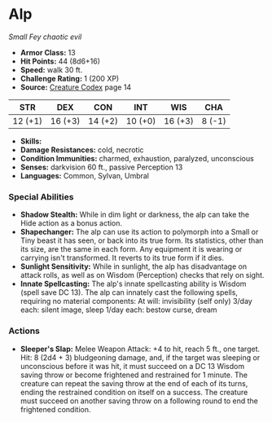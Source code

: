 # Alp

*Small* *Fey* *chaotic evil*

- **Armor Class:** 13
- **Hit Points:** 44 (8d6+16)
- **Speed:** walk 30 ft.
- **Challenge Rating:** 1 (200 XP)
- **Source:** [Creature Codex](https://koboldpress.com/kpstore/product/creature-codex-for-5th-edition-dnd) page 14

| STR | DEX | CON | INT | WIS | CHA |
| --- | --- | --- | --- | --- | --- |
| 12 (+1) | 16 (+3) | 14 (+2) | 10 (+0) | 16 (+3) | 8 (-1) |

- **Skills:** 
- **Damage Resistances:** cold, necrotic
- **Condition Immunities:** charmed, exhaustion, paralyzed, unconscious
- **Senses:** darkvision 60 ft., passive Perception 13
- **Languages:** Common, Sylvan, Umbral
### Special Abilities
- **Shadow Stealth:** While in dim light or darkness, the alp can take the Hide action as a bonus action.
- **Shapechanger:** The alp can use its action to polymorph into a Small or Tiny beast it has seen, or back into its true form. Its statistics, other than its size, are the same in each form. Any equipment it is wearing or carrying isn't transformed. It reverts to its true form if it dies.
- **Sunlight Sensitivity:** While in sunlight, the alp has disadvantage on attack rolls, as well as on Wisdom (Perception) checks that rely on sight.
- **Innate Spellcasting:** The alp's innate spellcasting ability is Wisdom (spell save DC 13). The alp can innately cast the following spells, requiring no material components:
At will: invisibility (self only)
3/day each: silent image, sleep
1/day each: bestow curse, dream
### Actions
- **Sleeper's Slap:** Melee Weapon Attack: +4 to hit, reach 5 ft., one target. Hit: 8 (2d4 + 3) bludgeoning damage, and, if the target was sleeping or unconscious before it was hit, it must succeed on a DC 13 Wisdom saving throw or become frightened and restrained for 1 minute. The creature can repeat the saving throw at the end of each of its turns, ending the restrained condition on itself on a success. The creature must succeed on another saving throw on a following round to end the frightened condition.


